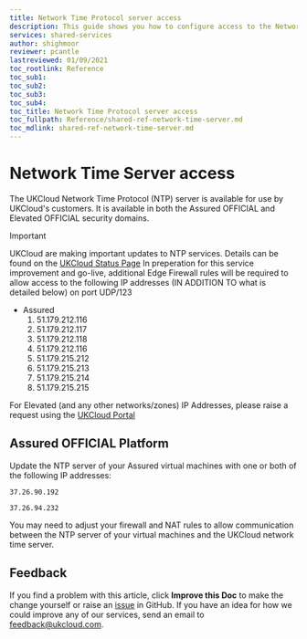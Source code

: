 ```yaml
---
title: Network Time Protocol server access
description: This guide shows you how to configure access to the Network Time Protocol (NTP) server
services: shared-services
author: shighmoor
reviewer: pcantle
lastreviewed: 01/09/2021
toc_rootlink: Reference
toc_sub1: 
toc_sub2:
toc_sub3:
toc_sub4:
toc_title: Network Time Protocol server access
toc_fullpath: Reference/shared-ref-network-time-server.md
toc_mdlink: shared-ref-network-time-server.md
---
```


# Network Time Server access

The UKCloud Network Time Protocol (NTP) server is available for use by UKCloud's customers. It is available in both the Assured OFFICIAL and Elevated OFFICIAL security domains.

> [!IMPORTANT]
> UKCloud are making important updates to NTP services. Details can be found on the [UKCloud Status Page](https://status.ukcloud.com)
> In preperation for this service improvement and go-live, additional Edge Firewall rules will be required to allow access to the following IP addresses (IN ADDITION TO what is detailed below)
> on port UDP/123
>
> - Assured
>   1. 51.179.212.116 
>   2. 51.179.212.117
>   3. 51.179.212.118
>   4. 51.179.212.116
>   5. 51.179.215.212
>   6. 51.179.215.213
>   7. 51.179.215.214
>   8. 51.179.215.215
>
> For Elevated (and any other networks/zones) IP Addresses, please raise a request using the [UKCloud Portal](https://portal.skyscapecloud.com/login) 

## Assured OFFICIAL Platform

Update the NTP server of your Assured virtual machines with one or both of the following IP addresses:

`37.26.90.192`

`37.26.94.232`

You may need to adjust your firewall and NAT rules to allow communication between the NTP server of your virtual machines and the UKCloud network time server.

## Feedback

If you find a problem with this article, click **Improve this Doc** to make the change yourself or raise an [issue](https://github.com/UKCloud/documentation/issues) in GitHub. If you have an idea for how we could improve any of our services, send an email to <feedback@ukcloud.com>.
